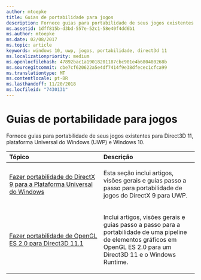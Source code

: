```yaml
---
author: mtoepke
title: Guias de portabilidade para jogos
description: Fornece guias para portabilidade de seus jogos existentes para Direct3D 11, plataforma Universal do Windows (UWP) e Windows 10.
ms.assetid: 1dff815b-d3bd-557e-52c1-58e40f4dd6b1
ms.author: mtoepke
ms.date: 02/08/2017
ms.topic: article
keywords: windows 10, uwp, jogos, portabilidade, direct3d 11
ms.localizationpriority: medium
ms.openlocfilehash: 47892bac1a19018201187cbc901e4b680480268b
ms.sourcegitcommit: cbe7cf620622a5e4df7414f9e38dfecec1cfca99
ms.translationtype: MT
ms.contentlocale: pt-BR
ms.lasthandoff: 11/20/2018
ms.locfileid: "7430131"
---
```

# <a name="game-porting-guides"></a>Guias de portabilidade para jogos



Fornece guias para portabilidade de seus jogos existentes para Direct3D 11, plataforma Universal do Windows (UWP) e Windows 10.

<table>
<colgroup>
<col width="50%" />
<col width="50%" />
</colgroup>
<thead>
<tr class="header">
<th align="left">Tópico</th>
<th align="left">Descrição</th>
</tr>
</thead>
<tbody>
<tr class="odd">
<td align="left"><p><a href="porting-your-directx-9-game-to-windows-store.md">Fazer portabilidade do DirectX 9 para a Plataforma Universal do Windows</a></p></td>
<td align="left"><p>Esta seção inclui artigos, visões gerais e guias passo a passo para portabilidade de jogos do DirectX 9 para UWP.</p></td>
</tr>
<tr class="even">
<td align="left"><p><a href="port-from-opengl-es-2-0-to-directx-11-1.md">Fazer portabilidade de OpenGL ES 2.0 para Direct3D 11.1</a></p></td>
<td align="left"><p>Inclui artigos, visões gerais e guias passo a passo para a portabilidade de uma pipeline de elementos gráficos em OpenGL ES 2.0 para um Direct3D 11 e o Windows Runtime.</p></td>
</tr>
</tbody>
</table>

 


 

 

 




